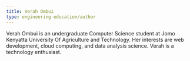 ```yaml
---
title: Verah Ombui
type: engineering-education/author
---
```

Verah Ombui is an undergraduate Computer Science student at Jomo Kenyatta University Of Agriculture and Technology. Her interests are web development, cloud computing, and data analysis science. Verah is a technology enthusiast.
